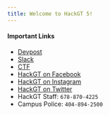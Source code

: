 ```yaml
---
title: Welcome to HackGT 5!
---
```


#### Important Links
* [Devpost](https://hackgt2018.devpost.com/)
* [Slack](https://join.slack.com/t/hackgt5/shared_invite/enQtNDU2NzQ1MzgyOTQ4LTFmODBhOTFhODA1MTliZDAxYjc1MGEwOTQ5OWEyM2I1ODUyM2ZlMjFkYjNjZTIyYzViYTI3MjVhN2VmZDAzMmU)
* [CTF](http://ctf.hack.gt/)
* [HackGT on Facebook](https://www.facebook.com/TheHackGT/])
* [HackGT on Instagram](https://www.instagram.com/TheHackGT/)
* [HackGT on Twitter](https://twitter.com/thehackgt)
* HackGT Staff: `678-870-4225`
* Campus Police: `404-894-2500`